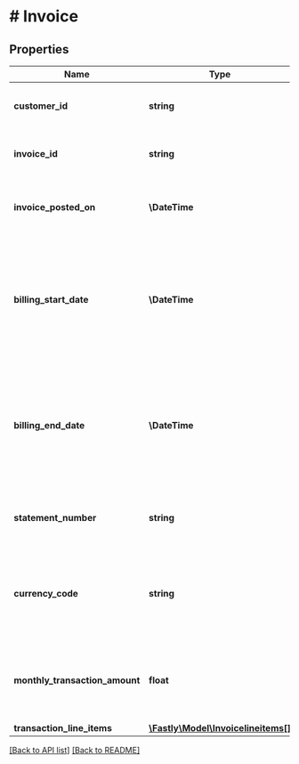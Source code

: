 # # Invoice

## Properties

Name | Type | Description | Notes
------------ | ------------- | ------------- | -------------
**customer_id** | **string** | Customer ID associated with the invoice. | [optional] 
**invoice_id** | **string** | Alphanumeric string identifying the invoice. | [optional] 
**invoice_posted_on** | **\DateTime** | Date and time invoice was posted on, in ISO 8601 format. | [optional] 
**billing_start_date** | **\DateTime** | Date and time (in ISO 8601 format) for initiation point of a billing cycle, signifying the start of charges for a service or subscription. | [optional] 
**billing_end_date** | **\DateTime** | Date and time (in ISO 8601 format) for termination point of a billing cycle, signifying the end of charges for a service or subscription. | [optional] 
**statement_number** | **string** | Alphanumeric string identifying the statement number. | [optional] 
**currency_code** | **string** | Three-letter code representing a specific currency used for financial transactions. | [optional] 
**monthly_transaction_amount** | **float** | Total billable amount for invoiced services charged within a single month. | [optional] 
**transaction_line_items** | [**\Fastly\Model\Invoicelineitems[]**](Invoicelineitems.md) |  | [optional] 


[[Back to API list]](../../README.md#endpoints) [[Back to README]](../../README.md)
